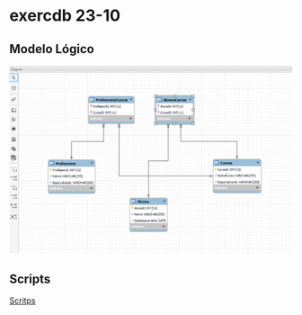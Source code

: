 # exercdb 23-10

## Modelo Lógico
![MER](modelagemLogica2310.png)

## Scripts
[Scritps](exercicio2310.sql)
